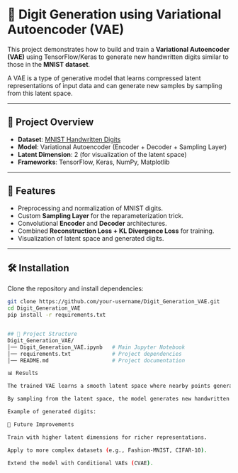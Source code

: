 # 🧠 Digit Generation using Variational Autoencoder (VAE)

This project demonstrates how to build and train a **Variational Autoencoder (VAE)** using TensorFlow/Keras to generate new handwritten digits similar to those in the **MNIST dataset**.  

A VAE is a type of generative model that learns compressed latent representations of input data and can generate new samples by sampling from this latent space.

---

## 📌 Project Overview
- **Dataset**: [MNIST Handwritten Digits](http://yann.lecun.com/exdb/mnist/)  
- **Model**: Variational Autoencoder (Encoder + Decoder + Sampling Layer)  
- **Latent Dimension**: 2 (for visualization of the latent space)  
- **Frameworks**: TensorFlow, Keras, NumPy, Matplotlib  

---

## 🚀 Features
- Preprocessing and normalization of MNIST digits.  
- Custom **Sampling Layer** for the reparameterization trick.  
- Convolutional **Encoder** and **Decoder** architectures.  
- Combined **Reconstruction Loss + KL Divergence Loss** for training.  
- Visualization of latent space and generated digits.  

---

## 🛠️ Installation
Clone the repository and install dependencies:

```bash
git clone https://github.com/your-username/Digit_Generation_VAE.git
cd Digit_Generation_VAE
pip install -r requirements.txt


## 📂 Project Structure
Digit_Generation_VAE/
│── Digit_Generation_VAE.ipynb   # Main Jupyter Notebook
│── requirements.txt             # Project dependencies
│── README.md                    # Project documentation

📊 Results

The trained VAE learns a smooth latent space where nearby points generate similar digits.

By sampling from the latent space, the model generates new handwritten digits.

Example of generated digits:

📝 Future Improvements

Train with higher latent dimensions for richer representations.

Apply to more complex datasets (e.g., Fashion-MNIST, CIFAR-10).

Extend the model with Conditional VAEs (CVAE).
